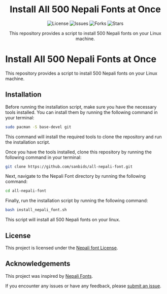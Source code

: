 <h1 align="center">Install All 500 Nepali Fonts at Once</h1>

<p align="center">
  <img src="https://img.shields.io/github/license/sanbids/all-nepali-font" alt="License">
  <img src="https://img.shields.io/github/issues/sanbids/all-nepali-font" alt="Issues">
  <img src="https://img.shields.io/github/forks/sanbids/all-nepali-font" alt="Forks">
  <img src="https://img.shields.io/github/stars/sanbids/all-nepali-font" alt="Stars">
</p>

<p align="center">This repository provides a script to install 500 Nepali fonts on your Linux machine.</p>

# Install All 500 Nepali Fonts at Once

This repository provides a script to install 500 Nepali fonts on your Linux machine.

## Installation

Before running the installation script, make sure you have the necessary tools installed. You can install them by running the following command in your terminal:

```sh
sudo pacman -S base-devel git
```
This command will install the required tools to clone the repository and run the installation script.

Once you have the tools installed, clone this repository by running the following command in your terminal:

```sh
git clone https://github.com/sanbids/all-nepali-font.git
```

Next, navigate to the Nepali Font directory by running the following command:
```sh
cd all-nepali-font
```

Finally, run the installation script by running the following command:
```sh
bash install_nepali_font.sh
```

This script will install all 500 Nepali fonts on your linux.

## License

This project is licensed under the [Nepali font License](https://nepalifonts.net/).

## Acknowledgements

This project was inspired by [Nepali Fonts](https://github.com/subasish/Devanagari-Fonts).

If you encounter any issues or have any feedback, please [submit an issue](https://github.com/sanbids/all-nepali-font/issues).

